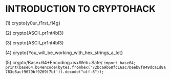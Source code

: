 # INTRODUCTION TO CRYPTOHACK

(1) crypto{y0ur_f1rst_fl4g}

(2) crypto{ASCII_pr1nt4bl3}

(3) crypto{ASCII_pr1nt4bl3}

(4) crypto{You_will_be_working_with_hex_strings_a_lot}

(5) crypto/Base+64+Encoding+is+Web+Safe/ `import base64; print(base64.b64encode(bytes.fromhex('72bca9b68fc16ac7beeb8f849dca1d8a783e8acf9679bf9269f7bf')).decode("utf-8"));`
